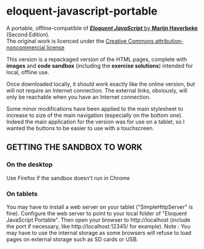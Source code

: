 # eloquent-javascript-portable

A portable, offline-compatible of [__*Eloquent JavaScript*__ by **Marijn Haverbeke**](http://eloquentjavascript.net/) (Second Edition).  
The original work is licenced under the [Creative Commons attribution-noncommercial license](http://creativecommons.org/licenses/by-nc/3.0/)

This version is a repackaged version of the HTML pages, complete with **images** and **code sandbox** (including the **exercise solutions**) intended for local, offline use.

Once downloaded locally, it should work exactly like the online version, but will not require an Internet connection.
The external links, obviously, will only be reachable when you have an Internet connection.

Some minor modifications have been applied to the main stylesheet to increase to size of the main navigation (especially on the bottom one).
Indeed the main application for the version was for use on a tablet, so I wanted the buttons to be easier to use with a touchscreen.

## GETTING THE SANDBOX TO WORK ##

### On the desktop ###

Use Firefox if the sandbox doesn't run in Chrome

### On tablets ###

You may have to install a web server on your tablet ("SimpleHttpServer" is fine). Configure the web server to point to your local folder of "Eloquent JavaScript Portable". Then open your browser to http://localhost (include the port if necessary, like http://localhost:12345/ for example).
Note : You may have to use the internal storage as some browsers will refuse to load pages on external storage such as SD cards or USB.
